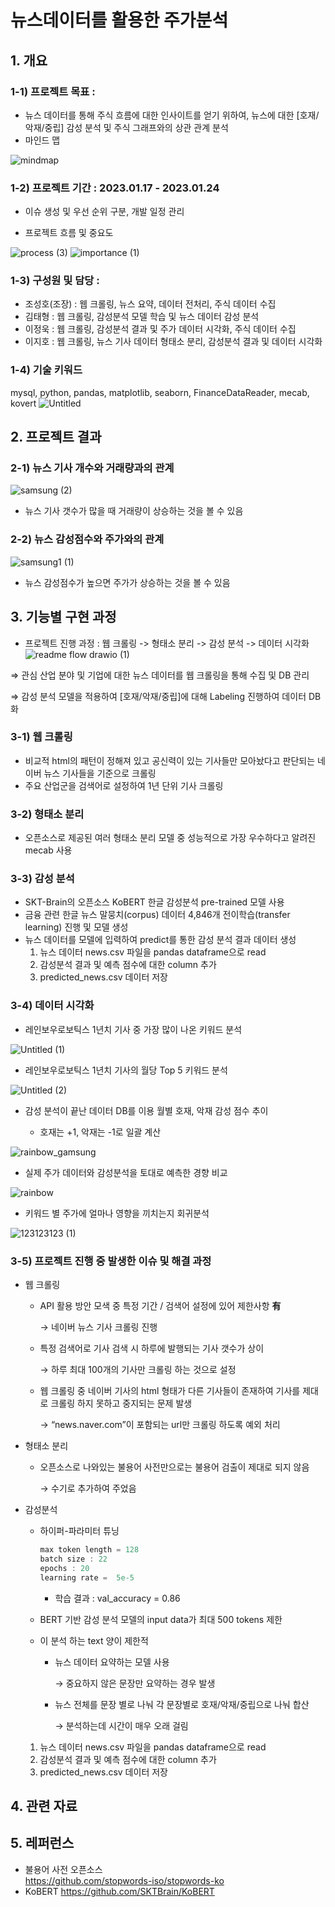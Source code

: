 # 뉴스데이터를 활용한 주가분석

## 1. 개요 
### 1-1) 프로젝트 목표 :
- 뉴스 데이터를 통해 주식 흐름에 대한 인사이트를 얻기 위하여, 뉴스에 대한 [호재/악재/중립] 감성 분석 및 주식 그래프와의 상관 관계 분석
- 마인드 맵
  
![mindmap](https://github.com/cccsssshh/log_repository/assets/157219758/834d1d67-a073-455f-a3f5-90f8243281c2)
### 1-2) 프로젝트 기간 : 2023.01.17 - 2023.01.24
  - 이슈 생성 및 우선 순위 구분, 개발 일정 관리

  - 프로젝트 흐름 및 중요도
  
![process (3)](https://github.com/cccsssshh/log_repository/assets/157219758/666ab173-4a41-4e22-80a0-3eb7b7f8a4d6)
  ![importance (1)](https://github.com/cccsssshh/log_repository/assets/157219758/30ed229d-9511-45bc-a98d-0f22087b31a3)

### 1-3) 구성원 및 담당 :
  - 조성호(조장) : 웹 크롤링, 뉴스 요약, 데이터 전처리, 주식 데이터 수집
  - 김태형 : 웹 크롤링, 감성분석 모델 학습 및 뉴스 데이터 감성 분석
  - 이정욱 : 웹 크롤링, 감성분석 결과 및 주가 데이터 시각화, 주식 데이터 수집
  - 이지호 : 웹 크롤링, 뉴스 기사 데이터 형태소 분리, 감성분석 결과 및 데이터 시각화

### 1-4) 기술 키워드
  mysql, python, pandas, matplotlib, seaborn, FinanceDataReader, mecab, kovert
![Untitled](https://github.com/cccsssshh/log_repository/assets/157219758/b94a28bb-e5a1-47ac-982d-acdb531df91a)

  
  
## 2. 프로젝트 결과
### 2-1) 뉴스 기사 개수와 거래량과의 관계

![samsung (2)](https://github.com/cccsssshh/log_repository/assets/157219758/e33ee3b9-010e-4da1-89f0-6a6dfca14b12)

  - 뉴스 기사 갯수가 많을 때 거래량이 상승하는 것을 볼 수 있음

### 2-2) 뉴스 감성점수와 주가와의 관계

![samsung1 (1)](https://github.com/cccsssshh/log_repository/assets/157219758/08fd435f-2499-4999-82a6-d4a26cb3cbe7)

  - 뉴스 감성점수가 높으면 주가가 상승하는 것을 볼 수 있음

## 3. 기능별 구현 과정
- 프로젝트 진행 과정 : 웹 크롤링 -> 형태소 분리 -> 감성 분석 -> 데이터 시각화
![readme flow drawio (1)](https://github.com/cccsssshh/log_repository/assets/157219758/2993b2a1-e9d4-471f-8d94-9e4e7160180e)

⇒ 관심 산업 분야 및 기업에 대한 뉴스 데이터를 웹 크롤링을 통해 수집 및 DB 관리

⇒ 감성 분석 모델을 적용하여 [호재/악재/중립]에 대해 Labeling 진행하여 데이터 DB화


### 3-1) 웹 크롤링
  - 비교적 html의 패턴이 정해져 있고 공신력이 있는 기사들만 모아놨다고 판단되는 네이버 뉴스 기사들을 기준으로 크롤링
  - 주요 산업군을 검색어로 설정하여 1년 단위 기사 크롤링

### 3-2) 형태소 분리
  - 오픈소스로 제공된 여러 형태소 분리 모델 중 성능적으로 가장 우수하다고 알려진 mecab 사용

### 3-3) 감성 분석
- SKT-Brain의 오픈소스 KoBERT 한글 감성분석 pre-trained 모델 사용
- 금융 관련 한글 뉴스 말뭉치(corpus) 데이터 4,846개 전이학습(transfer learning) 진행 및 모델 생성
- 뉴스 데이터를 모델에 입력하여 predict를 통한 감성 분석 결과 데이터 생성
    1. 뉴스 데이터 news.csv 파일을 pandas dataframe으로 read
    2. 감성분석 결과 및 예측 점수에 대한 column 추가
    3. predicted_news.csv 데이터 저장
 
### 3-4) 데이터 시각화
- 레인보우로보틱스 1년치 기사 중 가장 많이 나온 키워드 분석

![Untitled (1)](https://github.com/cccsssshh/log_repository/assets/157219758/071ec264-8b73-4ca7-99cd-83cde1ed2297)

- 레인보우로보틱스 1년치 기사의 월당 Top 5 키워드 분석

![Untitled (2)](https://github.com/cccsssshh/log_repository/assets/157219758/0235b0e3-7bee-46de-9fce-a6c356fadbe8)


- 감성 분석이 끝난 데이터 DB를 이용 월별 호재, 악재 감성 점수 추이

  - 호재는 +1, 악재는 -1로 일괄 계산
  
![rainbow_gamsung](https://github.com/cccsssshh/log_repository/assets/157219758/d1cbfc79-49ae-4875-b61b-57a3fe969e6d)

  - 실제 주가 데이터와 감성분석을 토대로 예측한 경향 비교

![rainbow](https://github.com/cccsssshh/log_repository/assets/157219758/c2049fc2-0d44-4933-a3bd-b59a967bb584)
  
  - 키워드 별 주가에 얼마나 영향을 끼치는지 회귀분석

![123123123 (1)](https://github.com/cccsssshh/log_repository/assets/157219758/9f92345c-fad7-45d0-a0cd-5671dcc2d66a)

### 3-5) 프로젝트 진행 중 발생한 이슈 및 해결 과정
  - 웹 크롤링
      - API 활용 방안 모색 중 특정 기간 / 검색어 설정에 있어 제한사항 **有**
          
          → 네이버 뉴스 기사 크롤링 진행
          
      - 특정 검색어로 기사 검색 시 하루에 발행되는 기사 갯수가 상이
          
          → 하루 최대 100개의 기사만 크롤링 하는 것으로 설정
          
      - 웹 크롤링 중 네이버 기사의 html 형태가 다른 기사들이 존재하여 기사를 제대로 크롤링 하지 못하고 중지되는 문제 발생
          
          → “news.naver.com”이 포함되는 url만 크롤링 하도록 예외 처리
          
  - 형태소 분리
      - 오픈소스로 나와있는 불용어 사전만으로는 불용어 검출이 제대로 되지 않음
          
          → 수기로 추가하여 주었음
          
  - 감성분석
      - 하이퍼-파라미터 튜닝
          
          ```jsx
          max token length = 128
          batch size : 22
          epochs : 20
          learning rate =  5e-5
          ```
          
          - 학습 결과 : val_accuracy = 0.86
      - BERT 기반 감성 분석 모델의 input data가 최대 500 tokens 제한
      - 이 분석 하는 text 양이 제한적
          - 뉴스 데이터 요약하는 모델 사용
              
              →  중요하지 않은 문장만 요약하는 경우 발생
              
          - 뉴스 전체를 문장 별로 나눠 각 문장별로 호재/악재/중립으로 나눠 합산
              
              → 분석하는데 시간이 매우 오래 걸림
              
      1. 뉴스 데이터 news.csv 파일을 pandas dataframe으로 read
      2. 감성분석 결과 및 예측 점수에 대한 column 추가
      3. predicted_news.csv 데이터 저장

## 4. 관련 자료


## 5. 레퍼런스
  - 불용어 사전 오픈소스  
    https://github.com/stopwords-iso/stopwords-ko
  - KoBERT
    https://github.com/SKTBrain/KoBERT

